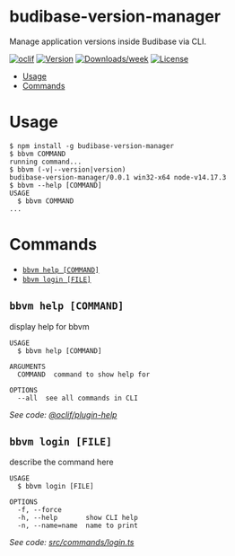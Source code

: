 budibase-version-manager
========================

Manage application versions inside Budibase via CLI.

[![oclif](https://img.shields.io/badge/cli-oclif-brightgreen.svg)](https://oclif.io)
[![Version](https://img.shields.io/npm/v/budibase-version-manager.svg)](https://npmjs.org/package/budibase-version-manager)
[![Downloads/week](https://img.shields.io/npm/dw/budibase-version-manager.svg)](https://npmjs.org/package/budibase-version-manager)
[![License](https://img.shields.io/npm/l/budibase-version-manager.svg)](https://github.com/fabiankaestner/budibase-version-manager/blob/master/package.json)

<!-- toc -->
* [Usage](#usage)
* [Commands](#commands)
<!-- tocstop -->
# Usage
<!-- usage -->
```sh-session
$ npm install -g budibase-version-manager
$ bbvm COMMAND
running command...
$ bbvm (-v|--version|version)
budibase-version-manager/0.0.1 win32-x64 node-v14.17.3
$ bbvm --help [COMMAND]
USAGE
  $ bbvm COMMAND
...
```
<!-- usagestop -->
# Commands
<!-- commands -->
* [`bbvm help [COMMAND]`](#bbvm-help-command)
* [`bbvm login [FILE]`](#bbvm-login-file)

## `bbvm help [COMMAND]`

display help for bbvm

```
USAGE
  $ bbvm help [COMMAND]

ARGUMENTS
  COMMAND  command to show help for

OPTIONS
  --all  see all commands in CLI
```

_See code: [@oclif/plugin-help](https://github.com/oclif/plugin-help/blob/v3.2.2/src/commands/help.ts)_

## `bbvm login [FILE]`

describe the command here

```
USAGE
  $ bbvm login [FILE]

OPTIONS
  -f, --force
  -h, --help       show CLI help
  -n, --name=name  name to print
```

_See code: [src/commands/login.ts](https://github.com/fabiankaestner/budibase-version-manager/blob/v0.0.1/src/commands/login.ts)_
<!-- commandsstop -->
